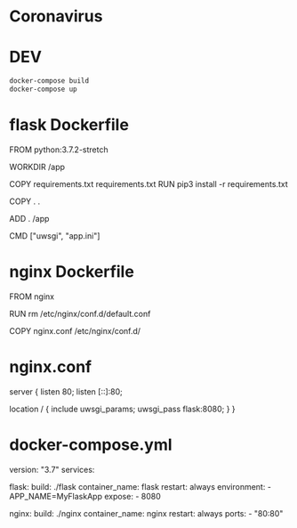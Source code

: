 # Coronavirus


# DEV

```bash
docker-compose build
docker-compose up
```

# flask Dockerfile

FROM python:3.7.2-stretch

WORKDIR /app

COPY requirements.txt requirements.txt
RUN pip3 install -r requirements.txt

COPY . .

ADD . /app

CMD ["uwsgi", "app.ini"]


# nginx Dockerfile

FROM nginx

RUN rm /etc/nginx/conf.d/default.conf

COPY nginx.conf /etc/nginx/conf.d/

# nginx.conf

server {
	listen 80;
	listen [::]:80;

  location / {
      include uwsgi_params;
      uwsgi_pass flask:8080;
  }
}


# docker-compose.yml
version: "3.7"
services:

  flask:
    build: ./flask
    container_name: flask
    restart: always
    environment:
      - APP_NAME=MyFlaskApp
    expose:
      - 8080

  nginx:
    build: ./nginx
    container_name: nginx
    restart: always
    ports:
      - "80:80"
